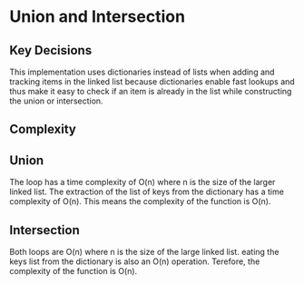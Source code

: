 # Union and Intersection

## Key Decisions

This implementation uses dictionaries instead of lists when adding and tracking items in the linked list because dictionaries enable fast lookups and thus make it easy to check if an item is already in the list while constructing the union or intersection.

## Complexity

## Union

The loop has a time complexity of O(n) where n is the size of the larger linked list. The extraction of the list of keys from the dictionary has a time complexity of O(n). This means the complexity of the function is O(n).

## Intersection

Both loops are O(n) where n is the size of the large linked list. eating the keys list from the dictionary is also an O(n) operation. Terefore, the complexity of the function is O(n).
